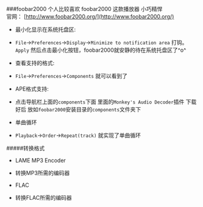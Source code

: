 ###foobar2000
个人比较喜欢 foobar2000 这款播放器 小巧精悍     
官网： [http://www.foobar2000.org/](http://www.foobar2000.org/)

* 最小化显示在系统托盘区:
 - `File`->`Preferences`->`Display`->`Minimize to notification area` 打钩。`Apply` 然后点击最小化按钮，foobar2000就安静的待在系统托盘区了^o^

* 查看支持的格式:
 - `File`->`Preferences`->`Components` 就可以看到了

* APE格式支持:
 - 点击导航栏上面的`components`下面 里面的`Monkey's Audio Decoder`插件 下载好后 放如`foobar2000`安装目录的`components`文件夹下

* 单曲循环
 - `Playback`->`Order`->`Repeat(track)` 就实现了单曲循环


#####转换格式

* LAME MP3 Encoder
 - 转换MP3所需的编码器

* FLAC
 - 转换FLAC所需的编码器
